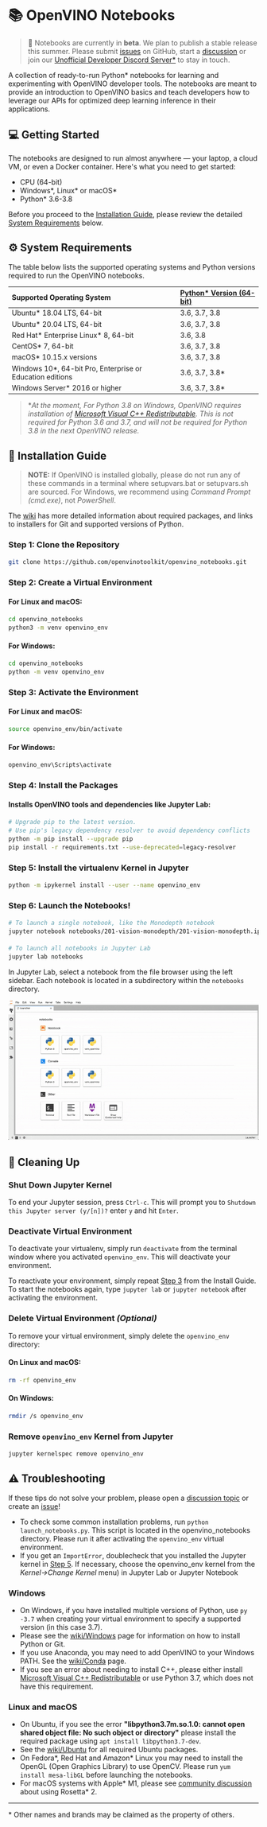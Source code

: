 # 📚 OpenVINO Notebooks

> 🚧 Notebooks are currently in **beta**. We plan to publish a stable release this summer. Please submit [issues](https://github.com/openvinotoolkit/openvino_notebooks/issues) on GitHub, start a [discussion](https://github.com/openvinotoolkit/openvino_notebooks/discussions) or join our [Unofficial Developer Discord Server\*](https://discord.gg/xJK7SEC54c) to stay in touch.

A collection of ready-to-run Python\* notebooks for learning and experimenting with OpenVINO developer tools. The notebooks are meant to provide an introduction to OpenVINO basics and teach developers how to leverage our APIs for optimized deep learning inference in their applications.

## 💻 Getting Started

The notebooks are designed to run almost anywhere &mdash; your laptop, a cloud VM, or even a Docker container. Here's what you need to get started:

- CPU (64-bit)
- Windows\*, Linux\* or macOS\*
- Python\* 3.6-3.8

Before you proceed to the [Installation Guide](#-installation-guide), please review the detailed [System Requirements](#%EF%B8%8F-system-requirements) below.

## ⚙️ System Requirements

The table below lists the supported operating systems and Python versions required to run the OpenVINO notebooks.

| Supported Operating System                                 | [Python\* Version (64-bit)](https://www.python.org/) |
| :--------------------------------------------------------- | :--------------------------------------------------- |
| Ubuntu\* 18.04 LTS, 64-bit                                 | 3.6, 3.7, 3.8                                        |
| Ubuntu\* 20.04 LTS, 64-bit                                 | 3.6, 3.7, 3.8                                        |
| Red Hat* Enterprise Linux* 8, 64-bit                       | 3.6, 3.8                                             |
| CentOS\* 7, 64-bit                                         | 3.6, 3.7, 3.8                                        |
| macOS\* 10.15.x versions                                   | 3.6, 3.7, 3.8                                        |
| Windows 10\*, 64-bit Pro, Enterprise or Education editions | 3.6, 3.7, 3.8*                                        |
| Windows Server\* 2016 or higher                            | 3.6, 3.7, 3.8*                                        |

> \*_At the moment, For Python 3.8 on Windows, OpenVINO requires installation of [Microsoft Visual C++ Redistributable](https://visualstudio.microsoft.com/downloads/#microsoft-visual-c-redistributable-for-visual-studio-2019). This is not  required for Python 3.6 and 3.7, and will not be required for Python 3.8 in the next OpenVINO release._ 

## 📝 Installation Guide

> **NOTE:** If OpenVINO is installed globally, please do not run any of these commands in a terminal where setupvars.bat or setupvars.sh are sourced. For Windows, we recommend using _Command Prompt (cmd.exe)_, not _PowerShell_.

The [wiki](https://github.com/openvinotoolkit/openvino_notebooks/wiki#guides-per-operating-system) has more
detailed information about required packages, and links to installers for Git and supported versions of Python.

### Step 1: Clone the Repository

```bash
git clone https://github.com/openvinotoolkit/openvino_notebooks.git
```

### Step 2: Create a Virtual Environment

#### For Linux and macOS:

```bash
cd openvino_notebooks
python3 -m venv openvino_env
```

#### For Windows:
```bash
cd openvino_notebooks
python -m venv openvino_env
```

### Step 3: Activate the Environment

#### For Linux and macOS:

```bash
source openvino_env/bin/activate
```

#### For Windows:

```bash
openvino_env\Scripts\activate
```

### Step 4: Install the Packages

#### Installs OpenVINO tools and dependencies like Jupyter Lab:

```bash
# Upgrade pip to the latest version.
# Use pip's legacy dependency resolver to avoid dependency conflicts
python -m pip install --upgrade pip
pip install -r requirements.txt --use-deprecated=legacy-resolver
```

### Step 5: Install the virtualenv Kernel in Jupyter

```bash
python -m ipykernel install --user --name openvino_env
```

### Step 6: Launch the Notebooks!

```bash
# To launch a single notebook, like the Monodepth notebook
jupyter notebook notebooks/201-vision-monodepth/201-vision-monodepth.ipynb

# To launch all notebooks in Jupyter Lab
jupyter lab notebooks
```

In Jupyter Lab, select a notebook from the file browser using the left sidebar. Each notebook is located in a subdirectory within the `notebooks` directory.

<img src="notebooks/jupyterlab.gif">

## 🧹 Cleaning Up

### Shut Down Jupyter Kernel

To end your Jupyter session, press `Ctrl-c`. This will prompt you to `Shutdown this Jupyter server (y/[n])?` enter `y` and hit `Enter`.

### Deactivate Virtual Environment

To deactivate your virtualenv, simply run `deactivate` from the terminal window where you activated `openvino_env`. This will deactivate your environment.

To reactivate your environment, simply repeat [Step 3](#step-3-activate-the-environment) from the Install Guide. 
To start the notebooks again, type `jupyter lab` or `jupyter notebook` after activating the environment.

### Delete Virtual Environment _(Optional)_

To remove your virtual environment, simply delete the `openvino_env` directory:

#### On Linux and macOS:

```bash
rm -rf openvino_env
```

#### On Windows:

```bash
rmdir /s openvino_env
```

### Remove `openvino_env` Kernel from Jupyter

```bash
jupyter kernelspec remove openvino_env
```

## ⚠️ Troubleshooting

If these tips do not solve your problem, please open a [discussion topic](https://github.com/openvinotoolkit/openvino_notebooks/discussions) 
or create an [issue](https://github.com/openvinotoolkit/openvino_notebooks/issues)!

- To check some common installation problems, run `python launch_notebooks.py`. This script is located in the openvino_notebooks directory. 
  Please run it after activating the `openvino_env` virtual environment.
- If you get an `ImportError`, doublecheck that you installed the Jupyter kernel in [Step 5](#step-5-install-the-virtualenv-kernel-in-jupyter). 
  If necessary, choose the openvino_env kernel from the _Kernel->Change Kernel_ menu) in Jupyter Lab or Jupyter Notebook

### Windows

- On Windows, if you have installed multiple versions of Python, use `py -3.7` when creating your virtual environment to specify a supported version (in this case 3.7).
- Please see the [wiki/Windows](https://github.com/openvinotoolkit/openvino_notebooks/wiki/Windows) page for information on how to install Python or Git.
- If you use Anaconda, you may need to add OpenVINO to your Windows PATH. See the [wiki/Conda](https://github.com/openvinotoolkit/openvino_notebooks/wiki/Conda) page.
- If you see an error about needing to install C++, please either install
  [Microsoft Visual C++ Redistributable](https://visualstudio.microsoft.com/downloads/#microsoft-visual-c-redistributable-for-visual-studio-2019) 
  or use Python 3.7, which does not have this requirement.

### Linux and macOS

- On Ubuntu, if you see the error **"libpython3.7m.so.1.0: cannot open shared object file: No such object or directory"** please install 
  the required package using `apt install libpython3.7-dev`.
- See the [wiki/Ubuntu](https://github.com/openvinotoolkit/openvino_notebooks/wiki/Ubuntu) for all required Ubuntu packages.
- On Fedora*, Red Hat and Amazon* Linux you may need to install the OpenGL (Open Graphics Library) to use OpenCV. Please run `yum install mesa-libGL` 
  before launching the notebooks.
- For macOS systems with Apple* M1, please see [community discussion](https://github.com/openvinotoolkit/openvino_notebooks/discussions/10) about using Rosetta* 2.

---

\* Other names and brands may be claimed as the property of others.
